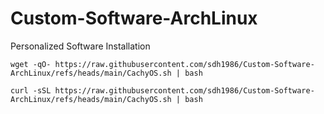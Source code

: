# Custom-Software-ArchLinux
Personalized Software Installation
```
wget -qO- https://raw.githubusercontent.com/sdh1986/Custom-Software-ArchLinux/refs/heads/main/CachyOS.sh | bash
```
```
curl -sSL https://raw.githubusercontent.com/sdh1986/Custom-Software-ArchLinux/refs/heads/main/CachyOS.sh | bash
```
